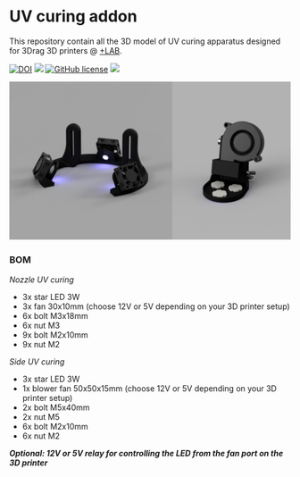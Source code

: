 # UV curing addon
This repository contain all the 3D model of UV curing apparatus designed for 3Drag 3D printers @ [+LAB](www.piulab.it).

[![DOI]()]()
![](https://img.shields.io/badge/CAD-fusion360-orange?logo=autodesk)
[![GitHub license](https://img.shields.io/github/license/piuLAB-official/3Drag_UV_curing?color=green)](https://github.com/piuLAB-official/3Drag_UV_curing/blob/main/LICENSE)
![](https://img.shields.io/github/v/release/piuLAB-official/3Drag_UV_curing)

![](https://github.com/piuLAB-official/3Drag_UV_curing/blob/main/cover.png)

### BOM
_Nozzle UV curing_
- 3x star LED 3W
- 3x fan 30x10mm (choose 12V or 5V depending on your 3D printer setup)
- 6x bolt M3x18mm
- 6x nut M3
- 9x bolt M2x10mm
- 9x nut M2

_Side UV curing_
- 3x star LED 3W
- 1x blower fan 50x50x15mm (choose 12V or 5V depending on your 3D printer setup)
- 2x bolt M5x40mm
- 2x nut M5
- 6x bolt M2x10mm
- 6x nut M2

**_Optional: 12V or 5V relay for controlling the LED from the fan port on the 3D printer_**
